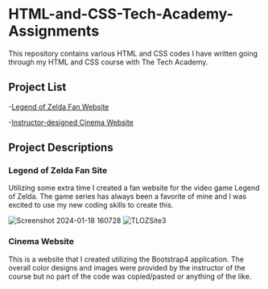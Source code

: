 # HTML-and-CSS-Tech-Academy-Assignments
This repository contains various HTML and CSS codes I have written going through my HTML and CSS course with The Tech Academy.

## Project List

-[Legend of Zelda Fan Website](./Legend_of_Zelda_site/index.html)

-[Instructor-designed Cinema Website](./bootstrap4_project/academy_cinemas.html)

## Project Descriptions

### Legend of Zelda Fan Site
Utilizing some extra time I created a fan website for the video game Legend of Zelda. The game series has always been a favorite of mine and I was excited to use my new coding skills to create this.

![Screenshot 2024-01-18 160728](https://github.com/MWKDawes/HTML-and-CSS-Tech-Academy-Assignments/assets/152348123/aff30669-f2e5-49e1-a1e0-d0d7da399c18)
![TLOZSite3](https://github.com/MWKDawes/HTML-and-CSS-Tech-Academy-Assignments/assets/152348123/4b5acc30-db3f-4ccf-9001-6870a6ed7887)

### Cinema Website
This is a website that I created utilizing the Bootstrap4 application. The overall color designs and images were provided by the instructor of the course but no part of the code was copied/pasted or anything of the like.

